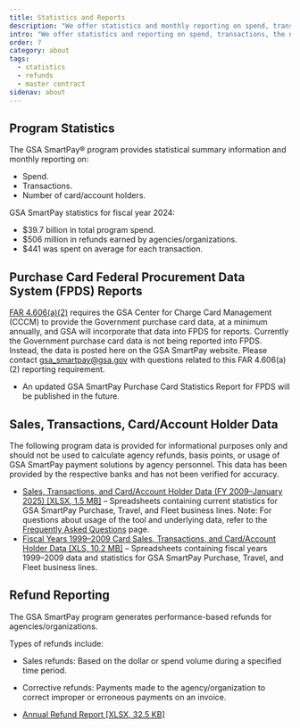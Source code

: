 ```yaml
---
title: Statistics and Reports
description: "We offer statistics and monthly reporting on spend, transactions, and the number of account holders."
intro: "We offer statistics and reporting on spend, transactions, the number of card/account holders, and refunds."
order: 7
category: about
tags:
  - statistics
  - refunds
  - master contract
sidenav: about
---
```


## Program Statistics

The GSA SmartPay® program provides statistical summary information and monthly reporting on:

- Spend.
- Transactions.
- Number of card/account holders.

GSA SmartPay statistics for fiscal year 2024:
- $39.7 billion in total program spend.
- $506 million in refunds earned by agencies/organizations.
- $441 was spent on average for each transaction.

## Purchase Card Federal Procurement Data System (FPDS) Reports

[FAR 4.606(a)(2)](https://www.ecfr.gov/current/title-48/chapter-1/subchapter-A/part-4/subpart-4.6/section-4.606) requires the GSA Center for Charge Card Management (CCCM) to provide the Government purchase card data, at a minimum annually, and GSA will incorporate that data into FPDS for reports. Currently the Government purchase card data is not being reported into FPDS. Instead, the data is posted here on the GSA SmartPay website. Please contact gsa_smartpay@gsa.gov with questions related to this FAR 4.606(a)(2) reporting requirement.

- An updated GSA SmartPay Purchase Card Statistics Report for FPDS will be published in the future.

## Sales, Transactions, Card/Account Holder Data

The following program data is provided for informational purposes only and should not be used to calculate agency refunds, basis points, or usage of GSA SmartPay payment solutions by agency personnel. This data has been provided by the respective banks and has not been verified for accuracy.

- [Sales, Transactions, and Card/Account Holder Data (FY 2009–January 2025) [XLSX, 1.5 MB]](/files/StatsTool_FY25JAN.xlsx) – Spreadsheets containing current statistics for GSA SmartPay Purchase, Travel, and Fleet business lines.  Note: For questions about usage of the tool and underlying data, refer to the [Frequently Asked Questions](/faq/) page.
- [Fiscal Years 1999–2009 Card Sales, Transactions, and Card/Account Holder Data [XLS, 10.2 MB]](/files/fy99-09-card-sales-transactions-cardholder-data.xls) – Spreadsheets containing fiscal years 1999–2009 data and statistics for GSA SmartPay Purchase, Travel, and Fleet business lines.

## Refund Reporting

The GSA SmartPay program generates performance-based refunds for agencies/organizations.

Types of refunds include:

- Sales refunds: Based on the dollar or spend volume during a specified time period.
- Corrective refunds: Payments made to the agency/organization to correct improper or erroneous payments on an invoice.

- [Annual Refund Report [XLSX, 32.5 KB]](/files/refund-report.xlsx)
